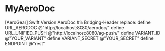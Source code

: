 # MyAeroDoc
[AeroGear] Swift Version AeroDoc
#in Bridging-Header replace:
 define URL_AERODOC @"http://localhost:8080/aerodoc/"
 define URL_UNIFIED_PUSH @"http://localhost:8080/ag-push/"
 define VARIANT_ID @"YOUR_VARIANT"
 define VARIANT_SECRET @"YOUR_SECRET"
 define ENDPOINT @"rest"
  
